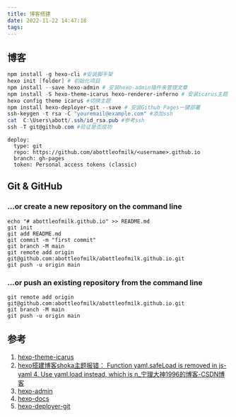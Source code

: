```yaml
---
title: 博客搭建
date: 2022-11-22 14:47:18
tags:
---
```

## 博客

```powershell
npm install -g hexo-cli #安装脚手架
hexo init [folder] # 初始化项目
npm install --save hexo-admin # 安装hexo-admin插件来管理文章
npm install -S hexo-theme-icarus hexo-renderer-inferno # 安装icarus主题
hexo config theme icarus #切换主题
npm install hexo-deployer-git --save # 安装Github Pages一键部署
ssh-keygen -t rsa -C "youremail@example.com" #添加ssh
cat  C:\Users\abott/.ssh/id_rsa.pub #参考ssh
ssh -T git@github.com #验证是否成功
```



```
deploy:
  type: git
  repo: https://github.com/abottleofmilk/<username>.github.io
  branch: gh-pages
  token: Personal access tokens (classic)
```



## Git & GitHub

### …or create a new repository on the command line

```
echo "# abottleofmilk.github.io" >> README.md
git init
git add README.md
git commit -m "first commit"
git branch -M main
git remote add origin git@github.com:abottleofmilk/abottleofmilk.github.io.git
git push -u origin main
```

### …or push an existing repository from the command line

```
git remote add origin git@github.com:abottleofmilk/abottleofmilk.github.io.git
git branch -M main
git push -u origin main
```



## 参考

1. [hexo-theme-icarus](https://ppoffice.github.io/hexo-theme-icarus/uncategorized/icarus%E5%BF%AB%E9%80%9F%E4%B8%8A%E6%89%8B/)
2. [hexo搭建博客shoka主题报错： Function yaml.safeLoad is removed in js-yaml 4. Use yaml.load instead, which is n_宁理大神1996的博客-CSDN博客](https://blog.csdn.net/weixin_45149481/article/details/116609116)
3. [hexo-admin](https://jaredforsyth.com/hexo-admin/)
4. [hexo-docs](https://hexo.io/zh-cn/docs/)
5. [hexo-deployer-git](https://github.com/hexojs/hexo-deployer-git)
